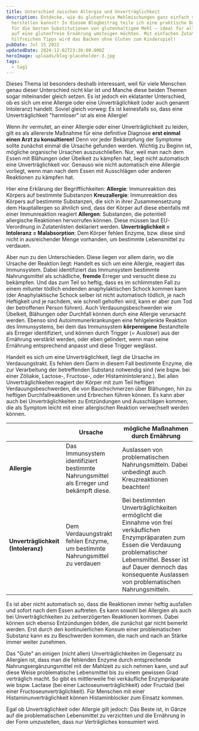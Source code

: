 ```yaml
---
title: Unterschied zwischen Allergie und Unverträglichkeit
description: Entdecke, wie du glutenfreie Mehlmischungen ganz einfach selbst
  herstellen kannst! In diesem Blogbeitrag teile ich eine praktische Daumenregel
  für die besten Substitutionen von glutenhaltigem Mehl – ideal für alle, die
  auf eine glutenfreie Ernährung umsteigen möchten. Mit einfachen Zutaten und
  hilfreichen Tipps wird das Backen ohne Gluten zum Kinderspiel!
pubDate: Jul 15 2022
updatedDate: 2024-12-02T23:36:00.000Z
heroImage: uploads/blog-placeholder-3.jpg
tags:
  - tag1
---
```


Dieses Thema ist besonders deshalb interessant, weil für viele Menschen genau dieser Unterschied nicht klar ist und Manche diese beiden Themen sogar miteinander gleich setzen. Es ist jedoch ein eklatanter Unterschied, ob es sich um eine Allergie oder eine Unverträglichkeit (oder auch genannt Intoleranz) handelt. Soviel gleich vorweg: Es ist keinesfalls so, dass eine Unverträglichkeit "harmloser" ist als eine Allergie!

Wenn ihr vermutet, an einer Allergie oder einer Unverträglichkeit zu leiden, gilt es als allererste Maßnahme für eine definitive Diagnose **erst einmal einen Arzt zu konsultieren!** Denn vor jeder Bekämpfung der Symptome sollte zunächst einmal die Ursache gefunden werden. Wichtig zu Beginn ist, mögliche organische Ursachen auszuschließen. Nur, weil man nach dem Essen mit Blähungen oder Übelkeit zu kämpfen hat, liegt nicht automatisch eine Unverträglichkeit vor. Genauso wie nicht automatisch eine Allergie vorliegt, wenn man nach dem Essen mit Ausschlägen oder anderen Reaktionen zu kämpfen hat.

Hier eine Erklärung der Begrifflichkeiten:
**Allergie**: Immunreaktion des Körpers auf bestimmte Substanzen
**Kreuzallergie**: Immunreaktion des Körpers auf bestimmte Substanzen, die sich in ihrer Zusammensetzung dem Hauptallergen so ähnlich sind, dass der Körper auf diese ebenfalls mit einer Immunreaktion reagiert
**Allergen**: Substanzen, die potentiell allergische Reaktionen hervorrufen können. Diese müssen laut EU-Verordnung in Zutatenlisten deklariert werden.
**Unverträglichkeit = Intoleranz = Malabsorption**: Dem Körper fehlen Enzyme, bzw. diese sind nicht in ausreichender Menge vorhanden, um bestimmte Lebensmittel zu verdauen.

Aber nun zu den Unterschieden. Diese liegen vor allem darin, wo die Ursache der Reaktion liegt: Handelt es sich um eine Allergie, reagiert das Immunsystem. Dabei identifiziert das Immunsystem bestimmte Nahrungsmittel als schädliche, **fremde** Erreger und versucht diese zu bekämpfen. Und das zum Teil so heftig, dass es im schlimmsten Fall zu einem mitunter tödlich endenden anaphylaktischen Schock kommen kann (der Anaphylaktische Schock selber ist nicht automatisch tödlich, je nach Heftigkeit und je nachdem, wie schnell geholfen wird, kann er aber zum Tod der betroffenen Person führen). Auch Verdauungsbeschwerden wie Übelkeit, Blähungen oder Durchfall können durch eine Allergie verursacht werden.
Ebenso sind Autoimmunerkrankungen eine fehlgelenkte Reaktion des Immunsystems, bei dem das Immunsystem **körpereigene** Bestandteile als Erreger identifiziert, und können durch Trigger (= Auslöser) aus der Ernährung verstärkt werden, oder eben gelindert, wenn man seine Ernährung entsprechend anpasst und diese Trigger weglässt.

Handelt es sich um eine Unverträglichkeit, liegt die Ursache im Verdauungstrakt. Es fehlen dem Darm in diesem Fall bestimmte Enzyme, die zur Verarbeitung der betreffenden Substanz notwendig sind (wie bspw. bei einer Zöliakie, Lactose-, Fructose-, oder Histaminintoleranz.). Bei allen Unverträglichkeiten reagiert der Körper mit zum Teil heftigen Verdauungsbeschwerden, die von Bauchschmerzen über Blähungen, hin zu heftigen Durchfallreaktionen und Erbrechen führen können. Es kann aber auch bei Unverträglichkeiten zu Entzündungen und Ausschlägen kommen, die als Symptom leicht mit einer allergischen Reaktion verwechselt werden können.

|                                    | Ursache                                                                                | mögliche Maßnahmen durch Ernährung                                                                                                                                                                                                                  |
| ---------------------------------- | -------------------------------------------------------------------------------------- | --------------------------------------------------------------------------------------------------------------------------------------------------------------------------------------------------------------------------------------------------- |
| **Allergie**                       | Das Immunsystem identifiziert bestimmte Nahrungsmittel als Erreger und bekämpft diese. | Auslassen von problematischen Nahrungsmitteln. Dabei unbedingt auch Kreuzreaktionen beachten!                                                                                                                                                       |
| **Unverträglichkeit (Intoleranz)** | Dem Verdauungstrakt fehlen Enzyme, um bestimmte Nahrungsmittel zu verdauen             | Bei bestimmten Unverträglichkeiten ermöglicht die Einnahme von frei verkäuflichen Enzympräparaten zum Essen die Verdauung problematischer Lebensmittel. Besser ist auf Dauer dennoch das konsequente Auslassen von problematischen Nahrungsmitteln. |

Es ist aber nicht automatisch so, dass die Reaktionen immer heftig ausfallen und sofort nach dem Essen auftreten. Es kann sowohl bei Allergien als auch bei Unverträglichkeiten zu zeitverzögerten Reaktionen kommen. Dabei können sich ebenso Entzündungen bilden, die zunächst gar nicht bemerkt werden. Erst durch den kontinuierlichen Konsum einer problematischen Substanz kann es zu Beschwerden kommen, die nach und nach an Stärke immer weiter zunehmen.

Das "Gute" an einigen (nicht allen) Unverträglichkeiten im Gegensatz zu Allergien ist, dass man die fehlenden Enzyme durch entsprechende Nahrungsergänzungsmittel mit der Mahlzeit zu sich nehmen kann, und auf diese Weise problematische Lebensmittel bis zu einem gewissen Grad verträglich macht. So gibt es mittlerweile frei verkäufliche Enzympräparate wie bspw. Lactase (bei einer Lactoseunverträglichkeit) oder Fructaid (bei einer Fructoseunverträglichkeit). Für Menschen mit einer Histaminunverträglichkeit können Histaminblocker zum Einsatz kommen.

Egal ob Unverträglichkeit oder Allergie gilt jedoch: Das Beste ist, in Gänze auf die problematischen Lebensmittel zu verzichten und die Ernährung in der Form umzustellen, dass nur Verträgliches konsumiert wird.
